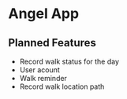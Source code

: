 # Angel App

## Planned Features
- Record walk status for the day
- User acount 
- Walk reminder 
- Record walk location path
